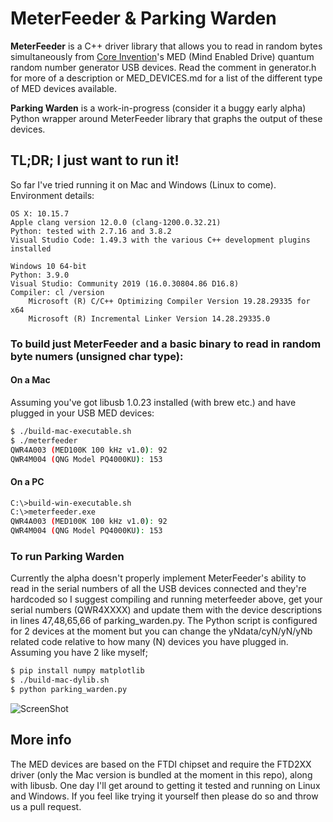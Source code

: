 # MeterFeeder & Parking Warden

**MeterFeeder** is a C++ driver library that allows you to read in random bytes simultaneously from [Core Invention](https://coreinvention.com/)'s MED (Mind Enabled Drive) quantum random number generator USB devices. Read the comment in generator.h for more of a description or MED_DEVICES.md for a list of the different type of MED devices available.

**Parking Warden** is a work-in-progress (consider it a buggy early alpha) Python wrapper around MeterFeeder library that graphs the output of these devices.

## TL;DR; I just want to run it!

So far I've tried running it on Mac and Windows (Linux to come). Environment details:

```
OS X: 10.15.7
Apple clang version 12.0.0 (clang-1200.0.32.21)
Python: tested with 2.7.16 and 3.8.2
Visual Studio Code: 1.49.3 with the various C++ development plugins installed
```

```
Windows 10 64-bit
Python: 3.9.0
Visual Studio: Community 2019 (16.0.30804.86 D16.8)
Compiler: cl /version
    Microsoft (R) C/C++ Optimizing Compiler Version 19.28.29335 for x64 
    Microsoft (R) Incremental Linker Version 14.28.29335.0
```

### To build just MeterFeeder and a basic binary to read in random byte numers (unsigned char type):

#### On a Mac

Assuming you've got libusb 1.0.23 installed (with brew etc.) and have plugged in your USB MED devices:

```bash
$ ./build-mac-executable.sh 
$ ./meterfeeder
QWR4A003 (MED100K 100 kHz v1.0): 92
QWR4M004 (QNG Model PQ4000KU): 153
```

#### On a PC

```bash
C:\>build-win-executable.sh 
C:\>meterfeeder.exe
QWR4A003 (MED100K 100 kHz v1.0): 92
QWR4M004 (QNG Model PQ4000KU): 153
```

### To run Parking Warden

Currently the alpha doesn't properly implement MeterFeeder's ability to read in the serial numbers of all the USB devices connected and they're hardcoded so I suggest compiling and running meterfeeder above, get your serial numbers (QWR4XXXX) and update them with the device descriptions in lines 47,48,65,66 of parking_warden.py. The Python script is configured for 2 devices at the moment but you can change the yNdata/cyN/yN/yNb related code relative to how many (N) devices you have plugged in. Assuming you have 2 like myself;

```bash
$ pip install numpy matplotlib
$ ./build-mac-dylib.sh
$ python parking_warden.py
```

![ScreenShot](https://raw.github.com/vfp2/MeterFeeder/master/pw_screenshot.png)

###

## More info

The MED devices are based on the FTDI chipset and require the FTD2XX driver (only the Mac version is bundled at the moment in this repo), along with libusb. One day I'll get around to getting it tested and running on Linux and Windows. If you feel like trying it yourself then please do so and throw us a pull request.